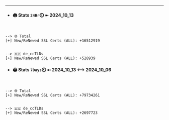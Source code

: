 

---
- #### 🖨️ **Stats** `24Hr`⏲️ ➼ 2024_10_13
```console


--> 🌐 Total
[+] New/ReNewed SSL Certs (ALL): +16512919


--> 🇩🇪 de_ccTLDs
[+] New/ReNewed SSL Certs (ALL): +528939

```

- #### 🖨️ **Stats** `7Days`⏲️ ➼ 2024_10_13 <--> 2024_10_06
```console


--> 🌐 Total
[+] New/ReNewed SSL Certs (ALL): +79734261


--> 🇩🇪 de_ccTLDs
[+] New/ReNewed SSL Certs (ALL): +2697723

```

